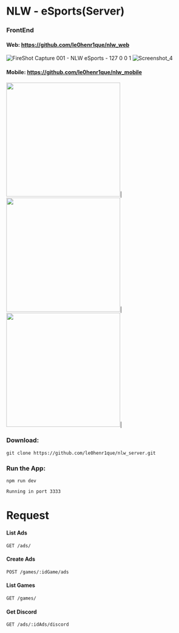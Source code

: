 
# NLW - eSports(Server)

### FrontEnd
#### Web: https://github.com/le0henr1que/nlw_web
![FireShot Capture 001 - NLW eSports - 127 0 0 1](https://user-images.githubusercontent.com/68018921/191514460-273758bb-7968-4cd7-9c7c-aae099cd0a8a.png)
![Screenshot_4](https://user-images.githubusercontent.com/68018921/191514815-9909d9dd-f056-43d1-927a-b886c09e5e93.png)

#### Mobile: https://github.com/le0henr1que/nlw_mobile
<img src="https://user-images.githubusercontent.com/68018921/191516591-191f6602-87bd-4717-9dd2-e488dcec7790.jpg" width="300"  >|
<img src="https://user-images.githubusercontent.com/68018921/191516616-6ab06630-215d-4d83-8fae-f04dcf58acff.jpg" width="300"  >|
<img src="https://user-images.githubusercontent.com/68018921/191516632-bcbb3c78-ffc9-4fa7-9a37-cc375cea88c3.jpg" width="300"  >|

  
### Download:  
```
git clone https://github.com/le0henr1que/nlw_server.git
```
### Run the App:  
```
npm run dev
```
```
Running in port 3333
```

# Request
#### List Ads
`GET /ads/`

#### Create Ads
`POST /games/:idGame/ads`

#### List Games
`GET /games/`

#### Get Discord
`GET /ads/:idAds/discord`


